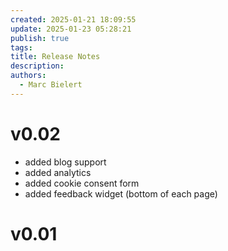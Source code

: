 ```yaml
---
created: 2025-01-21 18:09:55
update: 2025-01-23 05:28:21
publish: true
tags: 
title: Release Notes
description: 
authors:
  - Marc Bielert
---
```

# v0.02
- added blog support
- added analytics
- added cookie consent form
- added feedback widget (bottom of each page)

# v0.01